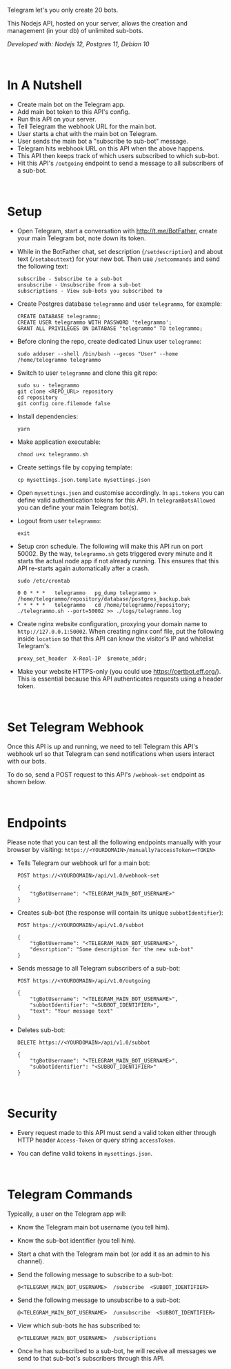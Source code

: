 
Telegram let's you only create 20 bots.

This Nodejs API, hosted on your server, allows the creation and management (in your db) of unlimited sub-bots.

*Developed with: Nodejs 12, Postgres 11, Debian 10*

&nbsp;
&nbsp;

# In A Nutshell

* Create main bot on the Telegram app.
* Add main bot token to this API's config.
* Run this API on your server.
* Tell Telegram the webhook URL for the main bot.
* User starts a chat with the main bot on Telegram.
* User sends the main bot a "subscribe to sub-bot" message.
* Telegram hits webhook URL on this API when the above happens.
* This API then keeps track of which users subscribed to which sub-bot.
* Hit this API's `/outgoing` endpoint to send a message to all subscribers of a sub-bot.

&nbsp;
&nbsp;

# Setup

* Open Telegram, start a conversation with http://t.me/BotFather, create your main Telegram bot, note down its token.

* While in the BotFather chat, set description (`/setdescription`) and about text (`/setabouttext`) for your new bot. Then use `/setcommands` and send the following text:
    ```
    subscribe - Subscribe to a sub-bot
    unsubscribe - Unsubscribe from a sub-bot
    subscriptions - View sub-bots you subscribed to
    ```

* Create Postgres database `telegrammo` and user `telegrammo`, for example:
    ```
    CREATE DATABASE telegrammo;
    CREATE USER telegrammo WITH PASSWORD 'telegrammo';
    GRANT ALL PRIVILEGES ON DATABASE "telegrammo" TO telegrammo;
    ```

* Before cloning the repo, create dedicated Linux user `telegrammo`:
    ```
    sudo adduser --shell /bin/bash --gecos "User" --home /home/telegrammo telegrammo
    ```

* Switch to user `telegrammo` and clone this git repo:
    ```
    sudo su - telegrammo
    git clone <REPO_URL> repository
    cd repository
    git config core.filemode false
    ```

* Install dependencies:
    ```
    yarn
    ```

* Make application executable:
    ```
    chmod u+x telegrammo.sh
    ```

* Create settings file by copying template:
    ```
    cp mysettings.json.template mysettings.json
    ```

* Open `mysettings.json` and customise accordingly. In `api.tokens` you can define valid authentication tokens for this API. In `telegramBotsAllowed` you can define your main Telegram bot(s).

* Logout from user `telegrammo`:
    ```
    exit
    ```

* Setup cron schedule. The following will make this API run on port 50002. By the way, `telegrammo.sh` gets triggered every minute and it starts the actual node app if not already running. This ensures that this API re-starts again automatically after a crash.
    ```
    sudo /etc/crontab
    ```

    ```
    0 0 * * *   telegrammo   pg_dump telegrammo > /home/telegrammo/repository/database/postgres_backup.bak
    * * * * *   telegrammo   cd /home/telegrammo/repository; ./telegrammo.sh --port=50002 >> ./logs/telegrammo.log
    ```

* Create nginx website configuration, proxying your domain name to `http://127.0.0.1:50002`. When creating nginx conf file, put the following inside `location` so that this API can know the visitor's IP and whitelist Telegram's.
    ```
    proxy_set_header  X-Real-IP  $remote_addr;
    ```

* Make your website HTTPS-only (you could use https://certbot.eff.org/). This is essential because this API authenticates requests using a header token.

&nbsp;
&nbsp;

# Set Telegram Webhook

Once this API is up and running, we need to tell Telegram this API's webhook url so that Telegram can send notifications when users interact with our bots.

To do so, send a POST request to this API's `/webhook-set` endpoint as shown below.

&nbsp;
&nbsp;

# Endpoints

Please note that you can test all the following endpoints manually with your browser by visiting:
    ```
    https://<YOURDOMAIN>/manually?accessToken=<TOKEN>
    ```

* Tells Telegram our webhook url for a main bot:
    ```
    POST https://<YOURDOMAIN>/api/v1.0/webhook-set

    {
        "tgBotUsername": "<TELEGRAM_MAIN_BOT_USERNAME>"
    }
    ```

* Creates sub-bot (the response will contain its unique `subbotIdentifier`):
    ```
    POST https://<YOURDOMAIN>/api/v1.0/subbot

    {
        "tgBotUsername": "<TELEGRAM_MAIN_BOT_USERNAME>",
        "description": "Some description for the new sub-bot"
    }
    ```

* Sends message to all Telegram subscribers of a sub-bot:
    ```
    POST https://<YOURDOMAIN>/api/v1.0/outgoing

    {
        "tgBotUsername": "<TELEGRAM_MAIN_BOT_USERNAME>",
        "subbotIdentifier": "<SUBBOT_IDENTIFIER>",
        "text": "Your message text"
    }
    ```

* Deletes sub-bot:
    ```
    DELETE https://<YOURDOMAIN>/api/v1.0/subbot

    {
        "tgBotUsername": "<TELEGRAM_MAIN_BOT_USERNAME>",
        "subbotIdentifier": "<SUBBOT_IDENTIFIER>"
    }
    ```

&nbsp;
&nbsp;

# Security

* Every request made to this API must send a valid token either through HTTP header `Access-Token` or query string `accessToken`.

* You can define valid tokens in `mysettings.json`.

&nbsp;
&nbsp;

# Telegram Commands

Typically, a user on the Telegram app will:

* Know the Telegram main bot username (you tell him).

* Know the sub-bot identifier (you tell him).

* Start a chat with the Telegram main bot (or add it as an admin to his channel).

* Send the following message to subscribe to a sub-bot:
    ```
    @<TELEGRAM_MAIN_BOT_USERNAME>  /subscribe  <SUBBOT_IDENTIFIER>
    ```

* Send the following message to unsubscribe to a sub-bot:
    ```
    @<TELEGRAM_MAIN_BOT_USERNAME>  /unsubscribe  <SUBBOT_IDENTIFIER>
    ```

* View which sub-bots he has subscribed to:
    ```
    @<TELEGRAM_MAIN_BOT_USERNAME>  /subscriptions
    ```

* Once he has subscribed to a sub-bot, he will receive all messages we send to that sub-bot's subscribers through this API.
